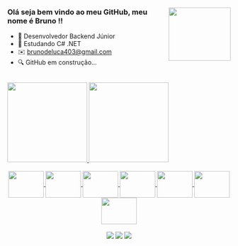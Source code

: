 <div>
<img align="right"  height="120" width="140" src="https://i.imgur.com/MvMxQ1a.gif">

<h3 style= text-align="center"> Olá seja bem vindo ao meu GitHub, meu nome é Bruno !!</h3>


- 🔭 Desenvolvedor Backend Júnior     
- 🌱 Estudando C# .NET                    
- ✉️ brunodeluca403@gmail.com
- 🔍 GitHub em construção...

</div>
<div><br>
  <a href="https://github.com/BrunodeLuca403">
  <img height="180em" src="https://github-readme-stats.vercel.app/api?username=BrunodeLuca403&show_icons=true&theme=radical&include_all_commits=true&count_private=true"/>
  <img height="180em" src="https://github-readme-stats.vercel.app/api/top-langs/?username=BrunodeLuca403&layout=compact&langs_count=7&theme=radical"/>
</div>

<div style="display: inline_block" align="center"><br>
  <img align="center"  height="60" width="80" src="https://cdn.jsdelivr.net/gh/devicons/devicon/icons/html5/html5-original.svg">
  <img align="center"  height="60" width="80" src="https://cdn.jsdelivr.net/gh/devicons/devicon/icons/css3/css3-original.svg">
  <img align="center"  height="60" width="80" src="https://cdn.jsdelivr.net/gh/devicons/devicon/icons/javascript/javascript-original.svg">
  <img align="center"  height="60" width="80" src="https://cdn.jsdelivr.net/gh/devicons/devicon/icons/csharp/csharp-original.svg">
  <img align="center"  height="60" width="80" src="https://cdn.jsdelivr.net/gh/devicons/devicon/icons/dotnetcore/dotnetcore-original.svg">
  <img align="center"  height="60" width="80" src="https://cdn.jsdelivr.net/gh/devicons/devicon/icons/angularjs/angularjs-original.svg">
  <img align="center" height="60" width="80" <img src="https://cdn.jsdelivr.net/gh/devicons/devicon/icons/mysql/mysql-plain-wordmark.svg" />
</div>


<div align="center"><br>
  <a href="https://www.instagram.com/brun0_luc4/"><img src="https://img.shields.io/badge/-Instagram-%23E4405F?style=for-the-badge&logo=instagram&logoColor=white" target="_blank"></a>
  <a href = "brunodeluca403@gmail.com"><img src="https://img.shields.io/badge/-Gmail-%23333?style=for-the-badge&logo=gmail&logoColor=white" target="_blank"></a>
  <a href="https://www.linkedin.com/in/bruno-de-luca-699649227/" target="_blank"><img src="https://img.shields.io/badge/-LinkedIn-%230077B5?style=for-the-badge&logo=linkedin&logoColor=white" target="_blank"></a> 
</div>

